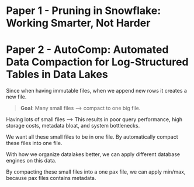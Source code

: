 # Paper 1 - Pruning in Snowflake: Working Smarter, Not Harder

# Paper 2 - AutoComp: Automated Data Compaction for Log-Structured Tables in Data Lakes
Since when having immutable files, when we append new rows it creates a new file.

> **Goal**: Many small files --> compact to one big file.

Having lots of small files --> This results in poor query performance, high storage costs, metadata bloat, and system bottlenecks.

We want all these small files to be in one file. By automatically compact these files into one file.

With how we organize datalakes better, we can apply different database engines on this data.

By compacting these small files into a one pax file, we can apply min/max, because pax files contains metadata.



